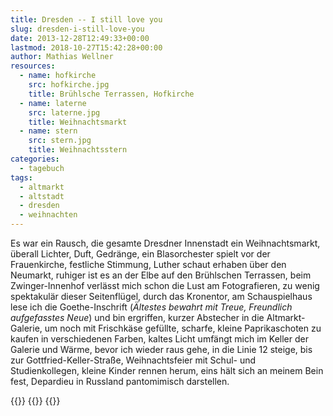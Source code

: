 ```yaml
---
title: Dresden -- I still love you
slug: dresden-i-still-love-you
date: 2013-12-28T12:49:33+00:00
lastmod: 2018-10-27T15:42:28+00:00
author: Mathias Wellner
resources:
  - name: hofkirche
    src: hofkirche.jpg
    title: Brühlsche Terrassen, Hofkirche
  - name: laterne
    src: laterne.jpg
    title: Weihnachtsmarkt
  - name: stern
    src: stern.jpg
    title: Weihnachtsstern
categories:
  - tagebuch
tags:
  - altmarkt
  - altstadt
  - dresden
  - weihnachten
---
```

Es war ein Rausch, die gesamte Dresdner Innenstadt ein Weihnachtsmarkt, überall Lichter, Duft, Gedränge, ein Blasorchester spielt vor der Frauenkirche, festliche Stimmung, Luther schaut erhaben über den Neumarkt, ruhiger ist es an der Elbe auf den Brühlschen Terrassen, beim Zwinger-Innenhof verlässt mich schon die Lust am Fotografieren, zu wenig spektakulär dieser Seitenflügel, durch das Kronentor, am Schauspielhaus lese ich die Goethe-Inschrift (_Ältestes bewahrt mit Treue, Freundlich aufgefasstes Neue_) und bin ergriffen, kurzer Abstecher in die Altmarkt-Galerie, um noch mit Frischkäse gefüllte, scharfe, kleine Paprikaschoten zu kaufen in verschiedenen Farben, kaltes Licht umfängt mich im Keller der Galerie und Wärme, bevor ich wieder raus gehe, in die Linie 12 steige, bis zur Gottfried-Keller-Straße, Weihnachtsfeier mit Schul- und Studienkollegen, kleine Kinder rennen herum, eins hält sich an meinem Bein fest, Depardieu in Russland pantomimisch darstellen.
<!--more-->

{{<responsive-image name="laterne">}}
{{<responsive-image name="stern">}}
{{<responsive-image name="hofkirche">}}